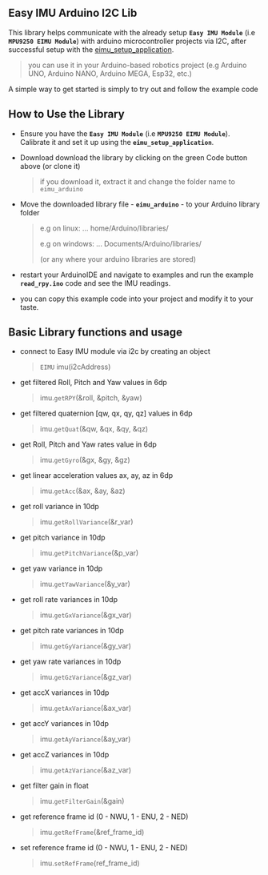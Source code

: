 ## Easy IMU Arduino I2C Lib
This library helps communicate with the already setup **`Easy IMU Module`** (i.e **`MPU9250 EIMU Module`**) with  arduino microcontroller projects via I2C, after successful setup with the [eimu_setup_application](https://github.com/samuko-things-company/eimu_setup_application).

> you can use it in your Arduino-based robotics project (e.g Arduino UNO, Arduino NANO, Arduino MEGA, Esp32, etc.)

A simple way to get started is simply to try out and follow the example code


## How to Use the Library
- Ensure you have the **`Easy IMU Module`** (i.e **`MPU9250 EIMU Module`**). Calibrate it and set it up using the **`eimu_setup_application`**.

- Download download the library by clicking on the green Code button above (or clone it)
  > if you download it, extract it and change the folder name to `eimu_arduino`

- Move the downloaded library file - **`eimu_arduino`** - to your Arduino library folder
  > e.g on linux: ... home/Arduino/libraries/
  >
  > e.g on windows: ... Documents/Arduino/libraries/
  >
  > (or any where your arduino libraries are stored)

- restart your ArduinoIDE and navigate to examples and run the example **`read_rpy.ino`** code and see the IMU readings.

- you can copy this example code into your project and modify it to your taste.


## Basic Library functions and usage

- connect to Easy IMU module via i2c by creating an object
  > `EIMU` imu(i2cAddress)

- get filtered Roll, Pitch and Yaw values in 6dp
  > imu.`getRPY`(&roll, &pitch, &yaw)

- get filtered quaternion [qw, qx, qy, qz] values in 6dp
  > imu.`getQuat`(&qw, &qx, &qy, &qz)

- get Roll, Pitch and Yaw rates value in 6dp
  > imu.`getGyro`(&gx, &gy, &gz)

- get linear acceleration values ax, ay, az in 6dp
  > imu.`getAcc`(&ax, &ay, &az)

- get roll variance in 10dp
  > imu.`getRollVariance`(&r_var)

- get pitch variance in 10dp
  > imu.`getPitchVariance`(&p_var)

- get yaw variance in 10dp
  > imu.`getYawVariance`(&y_var)

- get roll rate variances in 10dp
  > imu.`getGxVariance`(&gx_var)

- get pitch rate variances in 10dp
  > imu.`getGyVariance`(&gy_var)

- get yaw rate variances in 10dp
  > imu.`getGzVariance`(&gz_var)

- get accX variances in 10dp
  > imu.`getAxVariance`(&ax_var)

- get accY variances in 10dp
  > imu.`getAyVariance`(&ay_var)

- get accZ variances in 10dp
  > imu.`getAzVariance`(&az_var)

- get filter gain in float
  > imu.`getFilterGain`(&gain)

- get reference frame id (0 - NWU,  1 - ENU,  2 - NED)
  > imu.`getRefFrame`(&ref_frame_id)

- set reference frame id (0 - NWU,  1 - ENU,  2 - NED)
  > imu.`setRefFrame`(ref_frame_id)